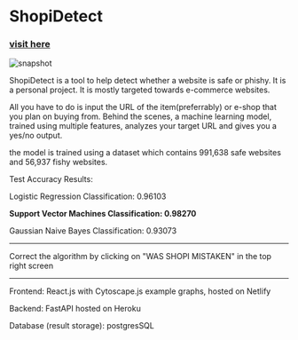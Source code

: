 # ShopiDetect

### [visit here](https://shopidetectui.netlify.app)

![snapshot](https://res.cloudinary.com/inoroutapp/image/upload/v1664642530/Screen_Shot_2022-10-01_at_7.41.55_PM_da1jk0.png)


ShopiDetect is a tool to help detect whether a website is safe or phishy. It is a personal project. It is mostly targeted towards e-commerce websites.

All you have to do is input the URL of the item(preferrably) or e-shop that you plan on buying from. Behind the scenes, a machine learning model, trained using multiple features, analyzes your target URL and gives you a yes/no output.

the model is trained using a dataset which contains 991,638 safe websites and 56,937 fishy websites.


Test Accuracy Results:

Logistic Regression Classification: 0.96103

**Support Vector Machines Classification: 0.98270**

Gaussian Naive Bayes Classification: 0.93073

***
Correct the algorithm by clicking on "WAS SHOPI MISTAKEN" in the top right screen

***

Frontend: React.js with Cytoscape.js example graphs, hosted on Netlify

Backend: FastAPI hosted on Heroku

Database (result storage): postgresSQL 

